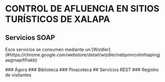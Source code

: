 # CONTROL DE AFLUENCIA EN SITIOS TURÍSTICOS DE XALAPA
## Servicios SOAP
<p> Esos servicios se consumen mediante un [Wizdler] (#https://chrome.google.com/webstore/detail/wizdler/oebpmncolmhiapingjaagmapififiakb) <p>
### Ágora
### Biblioteca
### Pinacoteca
## Servicios REST
### Registro de visitantes
